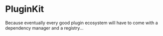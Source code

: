 # PluginKit

Because eventually every good plugin ecosystem will have to come with a dependency manager and a registry...
